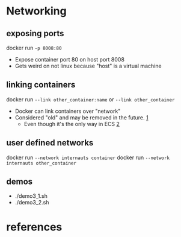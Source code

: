 # Networking

## exposing ports
docker run `-p 8008:80`
 - Expose container port 80 on host port 8008
 - Gets weird on not linux because "host" is a virtual machine


## linking containers
docker run `--link other_container:name` or `--link other_container`
 - Docker can link containers over "network"
 - Considered "old" and may be removed in the future. [1]
   - Even though it's the only way in ECS [2]

## user defined networks
docker run `--network internauts container`
docker run `--network internauts other_container`




## demos
 - ./demo3_1.sh
 - ./demo3_2.sh


# references
[1]: https://docs.docker.com/network/links/
[2]: https://docs.aws.amazon.com/AmazonECS/latest/developerguide/task_definition_parameters.html#container_definition_network

